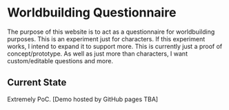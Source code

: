 # Worldbuilding Questionnaire

The purpose of this website is to act as a questionnaire for worldbuilding purposes. This is an experiment just for characters. If this experiment works, I intend to expand it to support more. This is currently just a proof of concept/prototype. As well as just more than characters, I want custom/editable questions and more.

## Current State

Extremely PoC. [Demo hosted by GitHub pages TBA]
